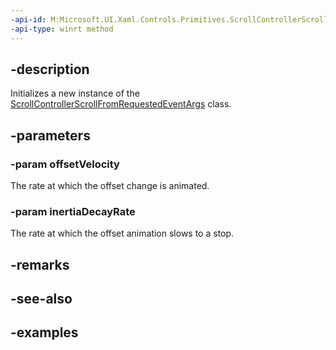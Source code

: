 ```yaml
---
-api-id: M:Microsoft.UI.Xaml.Controls.Primitives.ScrollControllerScrollFromRequestedEventArgs.#ctor(System.Single,Windows.Foundation.IReference{System.Single})
-api-type: winrt method
---
```


## -description

Initializes a new instance of the [ScrollControllerScrollFromRequestedEventArgs](scrollcontrollerscrollfromrequestedeventargs.md) class.

## -parameters

### -param offsetVelocity

The rate at which the offset change is animated.

### -param inertiaDecayRate

The rate at which the offset animation slows to a stop.

## -remarks

## -see-also

## -examples

